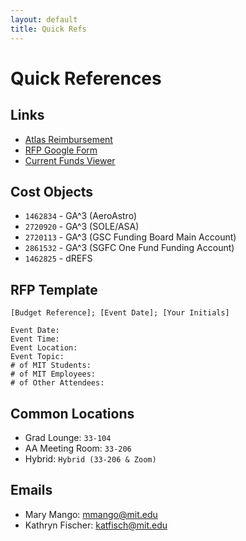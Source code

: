 ```yaml
---
layout: default
title: Quick Refs
---
```


# Quick References

## Links
* [Atlas Reimbursement](https://atlas.mit.edu/atlas/Main.action?tab=home&sapSystemId=PS1&sub=group_reimburse)
* [RFP Google Form](https://docs.google.com/forms/d/e/1FAIpQLSdTrrSsmrScuRQb6gpVo_k_PYUQlhRfK0yKzrvmFqpk2tB-jA/viewform?usp=sharing)
* [Current Funds Viewer](https://docs.google.com/spreadsheets/d/1l9fWMeTWikg77Y3VZm-4dAIAujQrZhOEWCgPJd8fHNI/edit?usp=sharing)

## Cost Objects
* `1462834` - GA^3 (AeroAstro)
* `2720920` - GA^3 (SOLE/ASA)
* `2720113` - GA^3 (GSC Funding Board Main Account)
* `2861532` - GA^3 (SGFC One Fund Funding Account)
* `1462825` - dREFS

## RFP Template
```
[Budget Reference]; [Event Date]; [Your Initials]
```

```
Event Date:
Event Time:
Event Location:
Event Topic:
# of MIT Students:
# of MIT Employees:
# of Other Attendees:
```

## Common Locations
* Grad Lounge: `33-104`
* AA Meeting Room: `33-206`
* Hybrid: `Hybrid (33-206 & Zoom)`

## Emails
* Mary Mango: [mmango@mit.edu](sendto:mmango@mit.edu)
* Kathryn Fischer: [katfisch@mit.edu](sendto:katfisch@mit.edu)

